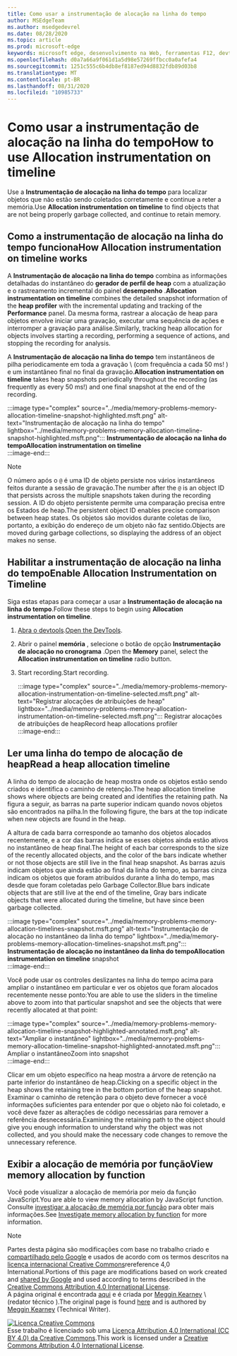 ```yaml
---
title: Como usar a instrumentação de alocação na linha do tempo
author: MSEdgeTeam
ms.author: msedgedevrel
ms.date: 08/28/2020
ms.topic: article
ms.prod: microsoft-edge
keywords: microsoft edge, desenvolvimento na Web, ferramentas F12, devtools
ms.openlocfilehash: d0a7a66a9f061d1a5d98e57269ffbcc0a0afefa4
ms.sourcegitcommit: 1251c555c6b4db8ef8187ed94d8832fdb89d03b8
ms.translationtype: MT
ms.contentlocale: pt-BR
ms.lasthandoff: 08/31/2020
ms.locfileid: "10985733"
---
```

<!-- Copyright Meggin Kearney 

   Licensed under the Apache License, Version 2.0 (the "License");
   you may not use this file except in compliance with the License.
   You may obtain a copy of the License at

       https://www.apache.org/licenses/LICENSE-2.0

   Unless required by applicable law or agreed to in writing, software
   distributed under the License is distributed on an "AS IS" BASIS,
   WITHOUT WARRANTIES OR CONDITIONS OF ANY KIND, either express or implied.
   See the License for the specific language governing permissions and
   limitations under the License. -->





# <span data-ttu-id="798bb-103">Como usar a instrumentação de alocação na linha do tempo</span><span class="sxs-lookup"><span data-stu-id="798bb-103">How to use Allocation instrumentation on timeline</span></span>  



<span data-ttu-id="798bb-104">Use a **Instrumentação de alocação na linha do tempo** para localizar objetos que não estão sendo coletados corretamente e continue a reter a memória.</span><span class="sxs-lookup"><span data-stu-id="798bb-104">Use **Allocation instrumentation on timeline** to find objects that are not being properly garbage collected, and continue to retain memory.</span></span>  

## <span data-ttu-id="798bb-105">Como a instrumentação de alocação na linha do tempo funciona</span><span class="sxs-lookup"><span data-stu-id="798bb-105">How Allocation instrumentation on timeline works</span></span>  

<span data-ttu-id="798bb-106">A **Instrumentação de alocação na linha do tempo** combina as informações detalhadas do instantâneo do **gerador de perfil de heap** com a atualização e o rastreamento incremental do painel **desempenho** .</span><span class="sxs-lookup"><span data-stu-id="798bb-106">**Allocation instrumentation on timeline** combines the detailed snapshot information of the **heap profiler** with the incremental updating and tracking of the **Performance** panel.</span></span>  <span data-ttu-id="798bb-107">Da mesma forma, rastrear a alocação de heap para objetos envolve iniciar uma gravação, executar uma sequência de ações e interromper a gravação para análise.</span><span class="sxs-lookup"><span data-stu-id="798bb-107">Similarly, tracking heap allocation for objects involves starting a recording, performing a sequence of actions, and stopping the recording for analysis.</span></span>  

<!--todo: add profile memory problems (heap profiler) section when available  -->  
<!--todo: add profile evaluate performance (Performance panel) section when available  -->  

<span data-ttu-id="798bb-108">A **Instrumentação de alocação na linha do tempo** tem instantâneos de pilha periodicamente em toda a gravação \ (com frequência a cada 50 ms! \) e um instantâneo final no final da gravação.</span><span class="sxs-lookup"><span data-stu-id="798bb-108">**Allocation instrumentation on timeline** takes heap snapshots periodically throughout the recording \(as frequently as every 50 ms!\) and one final snapshot at the end of the recording.</span></span>  

:::image type="complex" source="../media/memory-problems-memory-allocation-timeline-snapshot-highlighted.msft.png" alt-text="Instrumentação de alocação na linha do tempo" lightbox="../media/memory-problems-memory-allocation-timeline-snapshot-highlighted.msft.png":::
   **<span data-ttu-id="798bb-110">Instrumentação de alocação na linha do tempo</span><span class="sxs-lookup"><span data-stu-id="798bb-110">Allocation instrumentation on timeline</span></span>**  
:::image-end:::  

> [!NOTE]
> <span data-ttu-id="798bb-111">O número após o `@` é uma ID de objeto persiste nos vários instantâneos feitos durante a sessão de gravação.</span><span class="sxs-lookup"><span data-stu-id="798bb-111">The number after the `@` is an object ID that persists across the multiple snapshots taken during the recording session.</span></span>  <span data-ttu-id="798bb-112">A ID do objeto persistente permite uma comparação precisa entre os Estados de heap.</span><span class="sxs-lookup"><span data-stu-id="798bb-112">The persistent object ID enables precise comparison between heap states.</span></span>  <span data-ttu-id="798bb-113">Os objetos são movidos durante coletas de lixo, portanto, a exibição do endereço de um objeto não faz sentido.</span><span class="sxs-lookup"><span data-stu-id="798bb-113">Objects are moved during garbage collections, so displaying the address of an object makes no sense.</span></span>  

## <span data-ttu-id="798bb-114">Habilitar a instrumentação de alocação na linha do tempo</span><span class="sxs-lookup"><span data-stu-id="798bb-114">Enable Allocation Instrumentation on Timeline</span></span>  

<span data-ttu-id="798bb-115">Siga estas etapas para começar a usar a **Instrumentação de alocação na linha do tempo**.</span><span class="sxs-lookup"><span data-stu-id="798bb-115">Follow these steps to begin using **Allocation instrumentation on timeline**.</span></span>  

1.  <span data-ttu-id="798bb-116">[Abra o devtools][DevtoolsOpenIndex].</span><span class="sxs-lookup"><span data-stu-id="798bb-116">[Open the DevTools][DevtoolsOpenIndex].</span></span>  
1.  <span data-ttu-id="798bb-117">Abrir o painel **memória** , selecione o botão de opção **Instrumentação de alocação no cronograma** .</span><span class="sxs-lookup"><span data-stu-id="798bb-117">Open the **Memory** panel, select the **Allocation instrumentation on timeline** radio button.</span></span>  
1.  <span data-ttu-id="798bb-118">Start recording.</span><span class="sxs-lookup"><span data-stu-id="798bb-118">Start recording.</span></span>  
    
    :::image type="complex" source="../media/memory-problems-memory-allocation-instrumentation-on-timeline-selected.msft.png" alt-text="Registrar alocações de atribuições de heap" lightbox="../media/memory-problems-memory-allocation-instrumentation-on-timeline-selected.msft.png":::
       <span data-ttu-id="798bb-120">Registrar alocações de atribuições de heap</span><span class="sxs-lookup"><span data-stu-id="798bb-120">Record heap allocations profiler</span></span>  
    :::image-end:::  
    
## <span data-ttu-id="798bb-121">Ler uma linha do tempo de alocação de heap</span><span class="sxs-lookup"><span data-stu-id="798bb-121">Read a heap allocation timeline</span></span>  

<span data-ttu-id="798bb-122">A linha do tempo de alocação de heap mostra onde os objetos estão sendo criados e identifica o caminho de retenção.</span><span class="sxs-lookup"><span data-stu-id="798bb-122">The heap allocation timeline shows where objects are being created and identifies the retaining path.</span></span>  <span data-ttu-id="798bb-123">Na figura a seguir, as barras na parte superior indicam quando novos objetos são encontrados na pilha.</span><span class="sxs-lookup"><span data-stu-id="798bb-123">In the following figure, the bars at the top indicate when new objects are found in the heap.</span></span>  

<span data-ttu-id="798bb-124">A altura de cada barra corresponde ao tamanho dos objetos alocados recentemente, e a cor das barras indica se esses objetos ainda estão ativos no instantâneo de heap final.</span><span class="sxs-lookup"><span data-stu-id="798bb-124">The height of each bar corresponds to the size of the recently allocated objects, and the color of the bars indicate whether or not those objects are still live in the final heap snapshot.</span></span>  <span data-ttu-id="798bb-125">As barras azuis indicam objetos que ainda estão ao final da linha do tempo, as barras cinza indicam os objetos que foram atribuídos durante a linha do tempo, mas desde que foram coletadas pelo Garbage Collector.</span><span class="sxs-lookup"><span data-stu-id="798bb-125">Blue bars indicate objects that are still live at the end of the timeline, Gray bars indicate objects that were allocated during the timeline, but have since been garbage collected.</span></span>  

:::image type="complex" source="../media/memory-problems-memory-allocation-timelines-snapshot.msft.png" alt-text="Instrumentação de alocação no instantâneo da linha do tempo" lightbox="../media/memory-problems-memory-allocation-timelines-snapshot.msft.png":::
   <span data-ttu-id="798bb-127">**Instrumentação de alocação no instantâneo da linha do tempo**</span><span class="sxs-lookup"><span data-stu-id="798bb-127">**Allocation instrumentation on timeline** snapshot</span></span>  
:::image-end:::  

<!--In the following figure, an action was performed 3 times.  The sample program caches five objects, so the last five blue bars are expected.  But the left-most blue bar indicates a potential problem.  -->  
<!--todo: redo figure 4 with multiple click actions  -->  

<span data-ttu-id="798bb-128">Você pode usar os controles deslizantes na linha do tempo acima para ampliar o instantâneo em particular e ver os objetos que foram alocados recentemente nesse ponto:</span><span class="sxs-lookup"><span data-stu-id="798bb-128">You are able to use the sliders in the timeline above to zoom into that particular snapshot and see the objects that were recently allocated at that point:</span></span>  

:::image type="complex" source="../media/memory-problems-memory-allocation-timeline-snapshot-highlighted-annotated.msft.png" alt-text="Ampliar o instantâneo" lightbox="../media/memory-problems-memory-allocation-timeline-snapshot-highlighted-annotated.msft.png":::
   <span data-ttu-id="798bb-130">Ampliar o instantâneo</span><span class="sxs-lookup"><span data-stu-id="798bb-130">Zoom into snapshot</span></span>  
:::image-end:::  

<span data-ttu-id="798bb-131">Clicar em um objeto específico na heap mostra a árvore de retenção na parte inferior do instantâneo de heap.</span><span class="sxs-lookup"><span data-stu-id="798bb-131">Clicking on a specific object in the heap shows the retaining tree in the bottom portion of the heap snapshot.</span></span>  <span data-ttu-id="798bb-132">Examinar o caminho de retenção para o objeto deve fornecer a você informações suficientes para entender por que o objeto não foi coletado, e você deve fazer as alterações de código necessárias para remover a referência desnecessária.</span><span class="sxs-lookup"><span data-stu-id="798bb-132">Examining the retaining path to the object should give you enough information to understand why the object was not collected, and you should make the necessary code changes to remove the unnecessary reference.</span></span>  

## <span data-ttu-id="798bb-133">Exibir a alocação de memória por função</span><span class="sxs-lookup"><span data-stu-id="798bb-133">View memory allocation by function</span></span>   

<span data-ttu-id="798bb-134">Você pode visualizar a alocação de memória por meio da função JavaScript.</span><span class="sxs-lookup"><span data-stu-id="798bb-134">You are able to view memory allocation by JavaScript function.</span></span>  <span data-ttu-id="798bb-135">Consulte [investigar a alocação de memória por função][DevtoolsMemoryProblemsIndexInvestigateMemoryAllocationFunction] para obter mais informações.</span><span class="sxs-lookup"><span data-stu-id="798bb-135">See [Investigate memory allocation by function][DevtoolsMemoryProblemsIndexInvestigateMemoryAllocationFunction] for more information.</span></span>  

<!--
## Feedback   


-->  

<!-- links -->  

[DevToolsOpenIndex]: ../open.md "Abrir o Microsoft Edge (Chromium) DevTools | Documentos da Microsoft"
[DevtoolsMemoryProblemsIndexInvestigateMemoryAllocationFunction]: ./index.md#investigate-memory-allocation-by-function "Investigar a alocação de memória por função-corrigir problemas de memória | Documentos da Microsoft"  

<!--[HeapProfiler]: ./heap-snapshots.md "How to Record Heap Snapshots"  -->  
<!--[PerformancePanel]: ../profile/evaluate-performance/timeline-tool ""  -->  

[MicrosoftEdgeChannel]: https://www.microsoftedgeinsider.com/download "Baixar um canal do Microsoft Edge"  

> [!NOTE]
> <span data-ttu-id="798bb-139">Partes desta página são modificações com base no trabalho criado e [compartilhado pelo Google][GoogleSitePolicies] e usados de acordo com os termos descritos na [licença internacional Creative Commons][CCA4IL]rereference 4,0 International.</span><span class="sxs-lookup"><span data-stu-id="798bb-139">Portions of this page are modifications based on work created and [shared by Google][GoogleSitePolicies] and used according to terms described in the [Creative Commons Attribution 4.0 International License][CCA4IL].</span></span>  
> <span data-ttu-id="798bb-140">A página original é encontrada [aqui](https://developers.google.com/web/tools/chrome-devtools/memory-problems/allocation-profiler) e é criada por [Meggin Kearney][MegginKearney] \ (redator técnico \).</span><span class="sxs-lookup"><span data-stu-id="798bb-140">The original page is found [here](https://developers.google.com/web/tools/chrome-devtools/memory-problems/allocation-profiler) and is authored by [Meggin Kearney][MegginKearney] \(Technical Writer\).</span></span>  

[![Licença Creative Commons][CCby4Image]][CCA4IL]  
<span data-ttu-id="798bb-142">Esse trabalho é licenciado sob uma [Licença Attribution 4.0 International (CC BY 4.0) da Creative Commons][CCA4IL].</span><span class="sxs-lookup"><span data-stu-id="798bb-142">This work is licensed under a [Creative Commons Attribution 4.0 International License][CCA4IL].</span></span>  

[CCA4IL]: https://creativecommons.org/licenses/by/4.0  
[CCby4Image]: https://i.creativecommons.org/l/by/4.0/88x31.png  
[GoogleSitePolicies]: https://developers.google.com/terms/site-policies  
[KayceBasques]: https://developers.google.com/web/resources/contributors/kaycebasques  
[MegginKearney]: https://developers.google.com/web/resources/contributors/megginkearney  
